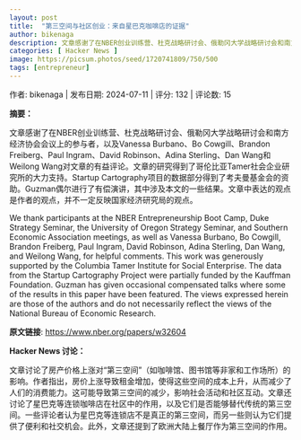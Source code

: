 ```yaml
---
layout: post
title:  "第三空间与社区创业：来自星巴克咖啡店的证据"
author: bikenaga
description: 文章感谢了在NBER创业训练营、杜克战略研讨会、俄勒冈大学战略研讨会和南方经济协会会议上的参与者，以及Vanessa Burbano、Bo Cowgill、Brandon Freiberg、Paul Ingram、David Robinson、Adina Sterling、Dan Wang和Weilong Wang对文章的有益评论。文章的研究得到了哥伦比亚Tamer社会企业研究所的大力支持。Startup Cartography项目的数据部分得到了考夫曼基金会的资助。Guzman偶尔进行了有偿演讲，其中涉及本文的一些结果。文章中表达的观点是作者的观点，并不一定反映国家经济研究局的观点。
categories: [ Hacker News ]
image: https://picsum.photos/seed/1720741809/750/500
tags: [entrepreneur]
---
```


作者: bikenaga | 发布日期: 2024-07-11 | 评分: 132 | 评论数: 15

**摘要：**

文章感谢了在NBER创业训练营、杜克战略研讨会、俄勒冈大学战略研讨会和南方经济协会会议上的参与者，以及Vanessa Burbano、Bo Cowgill、Brandon Freiberg、Paul Ingram、David Robinson、Adina Sterling、Dan Wang和Weilong Wang对文章的有益评论。文章的研究得到了哥伦比亚Tamer社会企业研究所的大力支持。Startup Cartography项目的数据部分得到了考夫曼基金会的资助。Guzman偶尔进行了有偿演讲，其中涉及本文的一些结果。文章中表达的观点是作者的观点，并不一定反映国家经济研究局的观点。

We thank participants at the NBER Entrepreneurship Boot Camp, Duke Strategy Seminar, the University of Oregon Strategy Seminar, and Southern Economic Association meetings, as well as Vanessa Burbano, Bo Cowgill, Brandon Freiberg, Paul Ingram, David Robinson, Adina Sterling, Dan Wang, and Weilong Wang, for helpful comments. This work was generously supported by the Columbia Tamer Institute for Social Enterprise. The data from the Startup Cartography Project were partially funded by the Kauffman Foundation. Guzman has given occasional compensated talks where some of the results in this paper have been featured. The views expressed herein are those of the authors and do not necessarily reflect the views of the National Bureau of Economic Research.

**原文链接**: https://www.nber.org/papers/w32604

**Hacker News 讨论：**

文章讨论了房产价格上涨对“第三空间”（如咖啡馆、图书馆等非家和工作场所）的影响。作者指出，房价上涨导致租金增加，使得这些空间的成本上升，从而减少了人们的消费能力。这可能导致第三空间的减少，影响社会活动和社区互动。文章还讨论了星巴克等连锁咖啡店在社区中的作用，以及它们是否能够替代传统的第三空间。一些评论者认为星巴克等连锁店不是真正的第三空间，而另一些则认为它们提供了便利和社交机会。此外，文章还提到了欧洲大陆上餐厅作为第三空间的作用。

